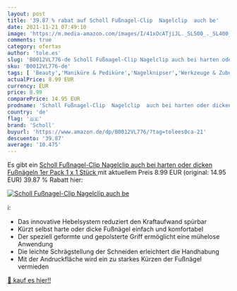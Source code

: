 ```yaml
---
layout: post
title: '39.87 % rabat auf Scholl Fußnagel-Clip  Nagelclip  auch be'
date: 2021-11-21 07:49:10
image: 'https://m.media-amazon.com/images/I/41xOcATjiJL._SL500_._SL400_.jpg'
comments: true
category: ofertas
author: 'tole.es'
slug: 'B0012VL776-de Scholl Fußnagel-Clip Nagelclip auch bei harten oder dicken...'
sku: 'B0012VL776-de'
tags: [ 'Beauty','Maniküre & Pediküre','Nagelknipser','Werkzeuge & Zubehör','scholl', ]
actualPrice: 8.99 EUR
currency: EUR
price: 8.99
comparePrice: 14.95 EUR
prodname: 'Scholl Fußnagel-Clip  Nagelclip  auch bei harten oder dicken Fußnägeln  1er Pack  1 x 1 Stück '
country: 'de'
flag: '🇩🇪'
brand: 'Scholl'
buyurl: 'https://www.amazon.de/dp/B0012VL776/?tag=tolees0ca-21'
descuento: '39.87'
average: '10.475'
---
```


Es gibt ein [Scholl Fußnagel-Clip  Nagelclip  auch bei harten oder dicken Fußnägeln  1er Pack  1 x 1 Stück ](https://www.amazon.de/dp/B0012VL776/?tag=tolees0ca-21) mit aktuellem Preis 8.99 EUR (original: 14.95 EUR) 39.87 % Rabatt hier:

[![Scholl Fußnagel-Clip  Nagelclip  auch be](https://m.media-amazon.com/images/I/41xOcATjiJL._SL500_._SL400_.jpg)](https://www.amazon.de/dp/B0012VL776/?tag=tolees0ca-21)

ℹ️:

- Das innovative Hebelsystem reduziert den Kraftaufwand spürbar
- Kürzt selbst harte oder dicke Fußnägel einfach und komfortabel
- Der speziell geformte und gepolsterte Griff ermöglicht eine mühelose Anwendung
- Die leichte Schrägstellung der Schneiden erleichtert die Handhabung
- Mit der Andruckfläche wird ein zu starkes Kürzen der Fußnägel vermieden

[🛒 kauf es hier!!](https://www.amazon.de/dp/B0012VL776/?tag=tolees0ca-21)
